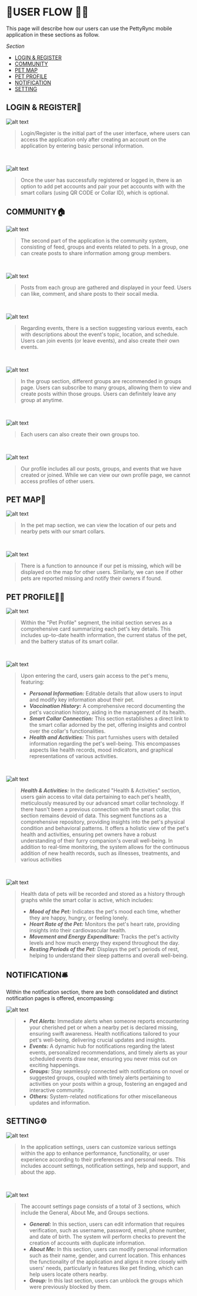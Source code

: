 # 📱USER FLOW 🧒🏻

This page will describe how our users can use the PettyRync mobile application in these sections as follow.

<div class="warning">

*Section*

- [LOGIN & REGISTER](#login--register)
- [COMMUNITY](#community)
- [PET MAP](#pet-map)
- [PET PROFILE](#pet-profile)
- [NOTIFICATION](#notification)
- [SETTING](#setting)

</div>

## LOGIN & REGISTER📝

![alt text](../../images/ux-xui/login1.png)

> Login/Register is the initial part of the user interface, where users can access the application only after creating an account on the application by entering basic personal information.

<br>

![alt text](../../images/ux-xui/login2.png)

> Once the user has successfully registered or logged in, there is an option to add pet accounts and pair your pet accounts with with the smart collars (using QR CODE or Collar ID), which is optional.

## COMMUNITY🏠

![alt text](../../images/ux-xui/commu1.png)

> The second part of the application is the community system, consisting of feed, groups and events related to pets. In a group, one can create posts to share information among group members.

<br>

![alt text](../../images/ux-xui/feed.png)

> Posts from each group are gathered and displayed in your feed. Users can like, comment, and share posts to their socail media.

<br>

![alt text](../../images/ux-xui/event.png)

>Regarding events, there is a section suggesting various events, each with descriptions about the event's topic, location, and schedule. Users can join events (or leave events), and also create their own events.

<br>

![alt text](../../images/ux-xui/group.png)

>In the group section, different groups are recommended in groups page. Users can subscribe to many groups, allowing them to view and create posts within those groups. Users can definitely leave any group at anytime.

<br>

![alt text](<../../images/ux-xui/create group.png>)

> Each users can also create their own groups too.

<br>

![alt text](../../images/ux-xui/myprofile.png)

> Our profile includes all our posts, groups, and events that we have created or joined. While we can view our own profile page, we cannot access profiles of other users.

## PET MAP📍

![alt text](<../../images/ux-xui/Pasted Graphic 18.png>)

> In the pet map section, we can view the location of our pets and nearby pets with our smart collars.
<br>

![alt text](<../../images/ux-xui/Frame 1459.png>)

> There is a function to announce if our pet is missing, which will be displayed on the map for other users.
> Similarly, we can see if other pets are reported missing and notify their owners if found.

## PET PROFILE🐶🐱

![alt text](<../../images/ux-xui/Pasted Graphic 19.png>)

>Within the "Pet Profile" segment, the initial section serves as a comprehensive card summarizing each pet's key details. This includes up-to-date health information, the current status of the pet, and the battery status of its smart collar.

<br>

![alt text](<../../images/ux-xui/Pasted Graphic 20.png>)

>Upon entering the card, users gain access to the pet's menu, featuring:
>
> - ***Personal Information:*** Editable details that allow users to input and modify key information about their pet.
> - ***Vaccination History:*** A comprehensive record documenting the pet's vaccination history, aiding in the management of its health.
> - ***Smart Collar Connection:*** This section establishes a direct link to the smart collar adorned by the pet, offering insights and control over the collar's functionalities.
> - ***Health and Activities:*** This part furnishes users with detailed information regarding the pet's well-being. This encompasses aspects like health records, mood indicators, and graphical representations of various activities.

<br>

![alt text](<../../images/ux-xui/Pasted Graphic 23.png>)

> ***Health & Activities:***
>In the dedicated "Health & Activities" section, users gain access to vital data pertaining to each pet's health, meticulously measured by our advanced smart collar technology. If there hasn't been a previous connection with the smart collar, this section remains devoid of data. This segment functions as a comprehensive repository, providing insights into the pet's physical condition and behavioral patterns. It offers a holistic view of the pet's health and activities, ensuring pet owners have a robust understanding of their furry companion's overall well-being. In addition to real-time monitoring, the system allows for the continuous addition of new health records, such as illnesses, treatments, and various activities

<br>

![alt text](<../../images/ux-xui/Pasted Graphic 22.png>)

>Health data of pets will be recorded and stored as a history through graphs while the smart collar is active, which includes:
>
> - ***Mood of the Pet:*** Indicates the pet's mood each time, whether they are happy, hungry, or feeling lonely.
> - ***Heart Rate of the Pet:*** Monitors the pet's heart rate, providing insights into their cardiovascular health.
> - ***Movement and Energy Expenditure:*** Tracks the pet's activity levels and how much energy they expend throughout the day.
> - ***Resting Periods of the Pet:*** Displays the pet's periods of rest, helping to understand their sleep patterns and overall well-being.

## NOTIFICATION🛎

Within  the notification section, there are both consolidated and distinct notification pages is offered, encompassing:

![alt text](<../../images/ux-xui/Frame 1460.png>)

> - ***Pet Alerts:*** Immediate alerts when someone reports encountering your cherished pet or when a nearby pet is declared missing, ensuring swift awareness. Health notifications tailored to your pet's well-being, delivering crucial updates and insights.
> - ***Events:*** A dynamic hub for notifications regarding the latest events, personalized recommendations, and timely alerts as your scheduled events draw near, ensuring you never miss out on exciting happenings.
> - ***Groups:*** Stay seamlessly connected with notifications on novel or suggested groups, coupled with timely alerts pertaining to activities on your posts within a group, fostering an engaged and interactive community.
> - ***Others:*** System-related notifications for other miscellaneous updates and information.

## SETTING⚙️

![alt text](<../../images/ux-xui/Frame 1463.png>)

>In the application settings, users can customize various settings within the app to enhance performance, functionality, or user experience according to their preferences and personal needs. This includes account settings, notification settings, help and support, and about the app.

<br>

![alt text](<../../images/ux-xui/Frame 1464.png>)

>The account settings page consists of a total of 3 sections, which include the General, About Me, and Groups sections.
>
> - ***General:*** In this section, users can edit information that requires verification, such as username, password, email, phone number, and date of birth. The system will perform checks to prevent the creation of accounts with duplicate information.
> - ***About Me:*** In this section, users can modify personal information such as their name, gender, and current location. This enhances the functionality of the application and aligns it more closely with users' needs, particularly in features like pet finding, which can help users locate others nearby.
> - ***Group:*** In this last section, users can unblock the groups which were previously blocked by them.
